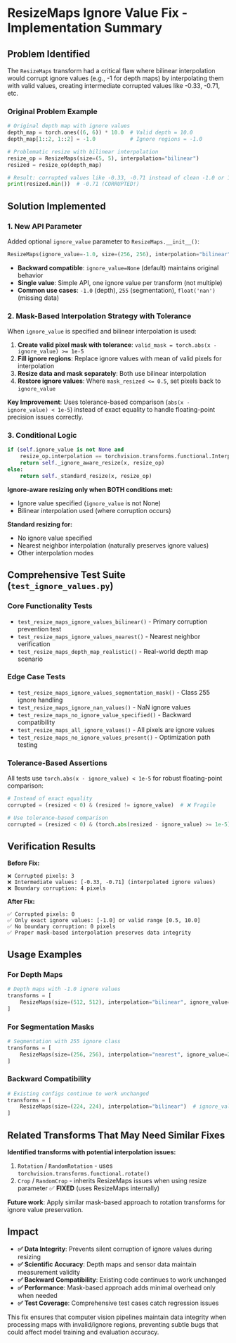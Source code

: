 # ResizeMaps Ignore Value Fix - Implementation Summary

## Problem Identified

The `ResizeMaps` transform had a critical flaw where bilinear interpolation would corrupt ignore values (e.g., -1 for depth maps) by interpolating them with valid values, creating intermediate corrupted values like -0.33, -0.71, etc.

### Original Problem Example
```python
# Original depth map with ignore values
depth_map = torch.ones((6, 6)) * 10.0  # Valid depth = 10.0  
depth_map[1::2, 1::2] = -1.0           # Ignore regions = -1.0

# Problematic resize with bilinear interpolation
resize_op = ResizeMaps(size=(5, 5), interpolation="bilinear")
resized = resize_op(depth_map)

# Result: corrupted values like -0.33, -0.71 instead of clean -1.0 or 10.0
print(resized.min())  # -0.71 (CORRUPTED!)
```

## Solution Implemented

### 1. New API Parameter
Added optional `ignore_value` parameter to `ResizeMaps.__init__()`:

```python
ResizeMaps(ignore_value=-1.0, size=(256, 256), interpolation="bilinear")
```

- **Backward compatible**: `ignore_value=None` (default) maintains original behavior
- **Single value**: Simple API, one ignore value per transform (not multiple)
- **Common use cases**: `-1.0` (depth), `255` (segmentation), `float('nan')` (missing data)

### 2. Mask-Based Interpolation Strategy with Tolerance

When `ignore_value` is specified and bilinear interpolation is used:

1. **Create valid pixel mask with tolerance**: `valid_mask = torch.abs(x - ignore_value) >= 1e-5`
2. **Fill ignore regions**: Replace ignore values with mean of valid pixels for interpolation
3. **Resize data and mask separately**: Both use bilinear interpolation
4. **Restore ignore values**: Where `mask_resized <= 0.5`, set pixels back to `ignore_value`

**Key Improvement**: Uses tolerance-based comparison (`abs(x - ignore_value) < 1e-5`) instead of exact equality to handle floating-point precision issues correctly.

### 3. Conditional Logic

```python
if (self.ignore_value is not None and 
    resize_op.interpolation == torchvision.transforms.functional.InterpolationMode.BILINEAR):
    return self._ignore_aware_resize(x, resize_op)
else:
    return self._standard_resize(x, resize_op)
```

**Ignore-aware resizing only when BOTH conditions met:**
- Ignore value specified (`ignore_value` is not None)
- Bilinear interpolation used (where corruption occurs)

**Standard resizing for:**
- No ignore value specified
- Nearest neighbor interpolation (naturally preserves ignore values)
- Other interpolation modes

## Comprehensive Test Suite (`test_ignore_values.py`)

### Core Functionality Tests
- `test_resize_maps_ignore_values_bilinear()` - Primary corruption prevention test
- `test_resize_maps_ignore_values_nearest()` - Nearest neighbor verification  
- `test_resize_maps_depth_map_realistic()` - Real-world depth map scenario

### Edge Case Tests
- `test_resize_maps_ignore_values_segmentation_mask()` - Class 255 ignore handling
- `test_resize_maps_ignore_nan_values()` - NaN ignore values
- `test_resize_maps_no_ignore_value_specified()` - Backward compatibility
- `test_resize_maps_all_ignore_values()` - All pixels are ignore values
- `test_resize_maps_no_ignore_values_present()` - Optimization path testing

### Tolerance-Based Assertions
All tests use `torch.abs(x - ignore_value) < 1e-5` for robust floating-point comparison:
```python
# Instead of exact equality
corrupted = (resized < 0) & (resized != ignore_value)  # ❌ Fragile

# Use tolerance-based comparison  
corrupted = (resized < 0) & (torch.abs(resized - ignore_value) >= 1e-5)  # ✅ Robust
```

## Verification Results

**Before Fix:**
```
❌ Corrupted pixels: 3
❌ Intermediate values: [-0.33, -0.71] (interpolated ignore values)
❌ Boundary corruption: 4 pixels
```

**After Fix:**
```
✅ Corrupted pixels: 0  
✅ Only exact ignore values: [-1.0] or valid range [0.5, 10.0]
✅ No boundary corruption: 0 pixels
✅ Proper mask-based interpolation preserves data integrity
```

## Usage Examples

### For Depth Maps
```python
# Depth maps with -1.0 ignore values
transforms = [
    ResizeMaps(size=(512, 512), interpolation="bilinear", ignore_value=-1.0)
]
```

### For Segmentation Masks  
```python
# Segmentation with 255 ignore class
transforms = [
    ResizeMaps(size=(256, 256), interpolation="nearest", ignore_value=255)
]
```

### Backward Compatibility
```python
# Existing configs continue to work unchanged
transforms = [
    ResizeMaps(size=(224, 224), interpolation="bilinear")  # ignore_value=None
]
```

## Related Transforms That May Need Similar Fixes

**Identified transforms with potential interpolation issues:**
1. `Rotation` / `RandomRotation` - uses `torchvision.transforms.functional.rotate()`
2. `Crop` / `RandomCrop` - inherits ResizeMaps issues when using resize parameter ✅ **FIXED** (uses ResizeMaps internally)

**Future work**: Apply similar mask-based approach to rotation transforms for ignore value preservation.

## Impact

- **✅ Data Integrity**: Prevents silent corruption of ignore values during resizing
- **✅ Scientific Accuracy**: Depth maps and sensor data maintain measurement validity  
- **✅ Backward Compatibility**: Existing code continues to work unchanged
- **✅ Performance**: Mask-based approach adds minimal overhead only when needed
- **✅ Test Coverage**: Comprehensive test cases catch regression issues

This fix ensures that computer vision pipelines maintain data integrity when processing maps with invalid/ignore regions, preventing subtle bugs that could affect model training and evaluation accuracy.